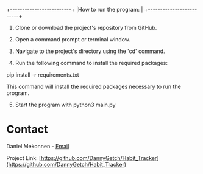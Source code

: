 +-------------------------+
|How to run the program:  |
+-------------------------+


1) Clone or download the project's repository from GitHub.

2) Open a command prompt or terminal window.

3) Navigate to the project's directory using the 'cd' command.

4) Run the following command to install the required packages: 

pip install -r requirements.txt

This command will install the required packages necessary to run the program.

5) Start the program with python3 main.py

# Contact

Daniel Mekonnen - [Email](mailto:dannygetch@gmail.com)

Project Link: [https://github.com/DannyGetch/Habit_Tracker](https://github.com/DannyGetch/Habit_Tracker)



